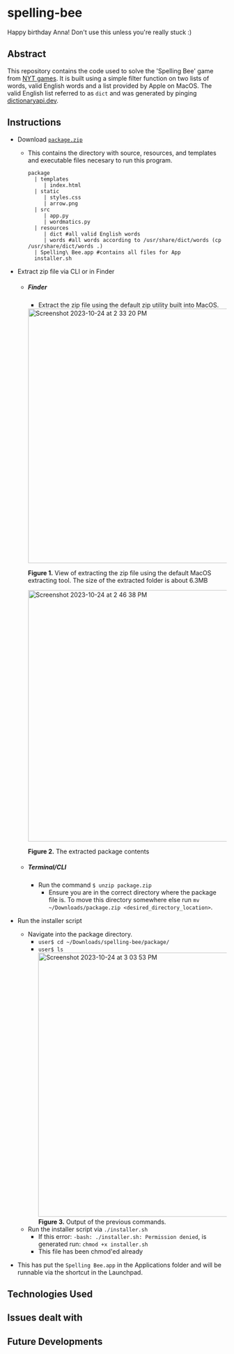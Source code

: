 # spelling-bee
Happy birthday Anna! Don't use this unless you're really stuck :)

## Abstract
This repository contains the code used to solve the 'Spelling Bee' game from [NYT games](https://www.nytimes.com/games/). It is built using a simple filter function on two lists of words, valid English words and a list provided by Apple on MacOS. The valid English list referred to as `dict` and was generated by pinging [dictionaryapi.dev](https://dictionaryapi.dev/). 

## Instructions
- Download [`package.zip`](https://github.com/daus-s/spelling-bee/raw/main/package.zip)
  - This contains the directory with source, resources, and templates and executable files necesary to run this program.
    ```
    package
      | templates
         | index.html
      | static
         | styles.css
         | arrow.png
      | src
         | app.py
         | wordmatics.py
      | resources
         | dict #all valid English words
         | words #all words according to /usr/share/dict/words (cp /usr/share/dict/words .)
      | Spelling\ Bee.app #contains all files for App 
      installer.sh
    ```
- Extract zip file via CLI or in Finder
  - ##### Finder
    - Extract the zip file using the default zip utility built into MacOS. 
    <img width="584" alt="Screenshot 2023-10-24 at 2 33 20 PM" src="https://github.com/daus-s/spelling-bee/assets/48344654/648081c2-f822-47a7-aacc-363db565d8a9">
    
      **Figure 1.** View of extracting the zip file using the default MacOS extracting tool. The size of the extracted folder is about 6.3MB
    
    <img width="577" alt="Screenshot 2023-10-24 at 2 46 38 PM" src="https://github.com/daus-s/spelling-bee/assets/48344654/8f68de16-6e80-4714-9f26-70275828fcc1">
  
    **Figure 2.** The extracted package contents
  - ##### Terminal/CLI
    - Run the command `$ unzip package.zip`
      - Ensure you are in the correct directory where the package file is. To move this directory somewhere else run `mv ~/Downloads/package.zip <desired_directory_location>`.

- Run the installer script
  - Navigate into the package directory.
    - `user$ cd ~/Downloads/spelling-bee/package/`
    - `user$ ls`
      <img width="606" alt="Screenshot 2023-10-24 at 3 03 53 PM" src="https://github.com/daus-s/spelling-bee/assets/48344654/b627c811-90f2-4d58-9d4c-5ecf19f1cec4">
      **Figure 3.** Output of the previous commands.
  - Run the installer script via `./installer.sh`
    - If this error: `-bash: ./installer.sh: Permission denied`, is generated run: `chmod +x installer.sh`
    - This file has been chmod'ed already

- This has put the `Spelling Bee.app` in the Applications folder and will be runnable via the shortcut in the Launchpad.
## Technologies Used
## Issues dealt with
## Future Developments
